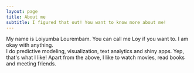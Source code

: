 ```yaml
---
layout: page
title: About me
subtitle: I figured that out! You want to know more about me!
---
```


My name is Loiyumba Lourembam. You can call me Loy if you want to. I am okay with anything.  
I do predictive modeling, visualization, text analytics and shiny apps. Yep, that's what I like!
Apart from the above, I like to watch movies, read books and meeting friends.
